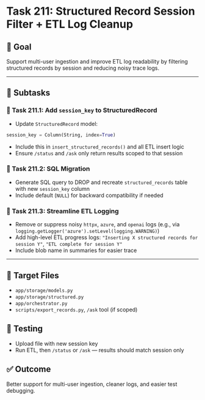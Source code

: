 # Task 211: Structured Record Session Filter + ETL Log Cleanup

## 🎯 Goal
Support multi-user ingestion and improve ETL log readability by filtering structured records by session and reducing noisy trace logs.

---

## 🔧 Subtasks

### 🔹 Task 211.1: Add `session_key` to StructuredRecord
- Update `StructuredRecord` model:
```python
session_key = Column(String, index=True)
```
- Include this in `insert_structured_records()` and all ETL insert logic
- Ensure `/status` and `/ask` only return results scoped to that session

### 🔹 Task 211.2: SQL Migration
- Generate SQL query to DROP and recreate `structured_records` table with new `session_key` column
- Include default (`NULL`) for backward compatibility if needed

### 🔹 Task 211.3: Streamline ETL Logging
- Remove or suppress noisy `httpx`, `azure`, and `openai` logs (e.g., via `logging.getLogger('azure').setLevel(logging.WARNING)`)
- Add high-level ETL progress logs: `"Inserting X structured records for session Y"`, `"ETL complete for session Y"`
- Include blob name in summaries for easier trace

---

## 📂 Target Files
- `app/storage/models.py`
- `app/storage/structured.py`
- `app/orchestrator.py`
- `scripts/export_records.py`, `/ask` tool (if scoped)

## 🧪 Testing
- Upload file with new session key
- Run ETL, then `/status` or `/ask` — results should match session only

## ✅ Outcome
Better support for multi-user ingestion, cleaner logs, and easier test debugging.